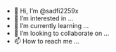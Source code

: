 - 👋 Hi, I’m @sadfi2259x
- 👀 I’m interested in ...
- 🌱 I’m currently learning ...
- 💞️ I’m looking to collaborate on ...
- 📫 How to reach me ...

<!---
sadfi2259x/sadfi2259x is a ✨ special ✨ repository because its `README.md` (this file) appears on your GitHub profile.
You can click the Preview link to take a look at your changes.
--->
